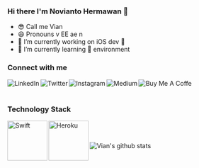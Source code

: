 ### Hi there I'm Novianto Hermawan 👋

- 😎 Call me Vian
- 😄 Pronouns v EE ae n
- 🔭 I’m currently working on iOS dev 
- 🌱 I’m currently learning  environment

<!-- ### Spotify Playing 🎧
[![Spotify](https://spotgit.glamvian.vercel.app/api/spotify)](https://open.spotify.com/user/vos1qop9z47veyd7uj9axuurz) -->

### Connect with me 
[<img align="left" alt="LinkedIn" src="https://img.shields.io/badge/linkedin-%230077B5.svg?&style=for-the-badge&logo=linkedin&logoColor=white" />][linkedin]
[<img align="left" alt="Twitter" src="https://img.shields.io/badge/Twitter-1DA1F2?style=for-the-badge&logo=twitter&logoColor=white" />][twitter]
[<img align="left" alt="Instagram" src="https://img.shields.io/badge/Instagram-E4405F?style=for-the-badge&logo=instagram&logoColor=white" />][instagram]
[<img align="left" alt="Medium" src="https://img.shields.io/badge/Medium-12100E?style=for-the-badge&logo=medium&logoColor=white" />][medium]
[<img align="left" alt="Buy Me A Coffe" src="https://img.shields.io/badge/-buy_me_a%C2%A0coffee-gray?logo=buy-me-a-coffee" />][BMC]


<br />
<br />

### Technology Stack 
<img align="left" alt="Swift" width="90px" src="https://img.shields.io/badge/Swift-FA7343?style=for-the-badge&logo=swift&logoColor=white" />
<img align="left" alt="Heroku" width="90px" src="https://img.shields.io/badge/Heroku-430098?style=for-the-badge&logo=heroku&logoColor=white" />

<br />
<br />

![Vian's github stats](https://github-readme-stats.vercel.app/api?username=nvnthermawan12&count_private=true&show_icons=true&theme=vue)


[linkedin]: https://www.linkedin.com/in/novianto-hermawan-36a522172/
[twitter]: https://twitter.com/nvnthermawan12
[instagram]: https://www.instagram.com/nvnthermawan12/
[medium]: https://medium.com/@nvnthermawan12
[BMC]: https://www.buymeacoffee.com/nvnthermawan12
